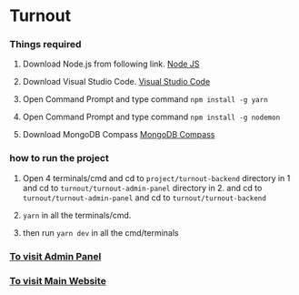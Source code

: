 # Turnout

### Things required

1. Download Node.js from following link.
   [Node JS](https://nodejs.org/en)

2. Download Visual Studio Code.
   [Visual Studio Code](https://code.visualstudio.com/download)

3. Open Command Prompt and type command `npm install -g yarn`

4. Open Command Prompt and type command `npm install -g nodemon`

5. Download MongoDB Compass [MongoDB Compass](https://www.mongodb.com/products/compass)

### how to run the project

1. Open 4 terminals/cmd and cd to `project/turnout-backend` directory in 1 and cd to `turnout/turnout-admin-panel` directory in 2.
   and cd to `turnout/turnout-admin-panel` and cd to `turnout/turnout-backend`

2. `yarn` in all the terminals/cmd.
3. then run `yarn dev` in all the cmd/terminals

### [To visit Admin Panel](http://localhost:3000)

### [To visit Main Website](http://localhost:6060)
